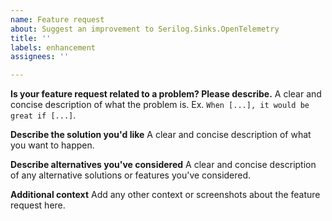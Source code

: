 ```yaml
---
name: Feature request
about: Suggest an improvement to Serilog.Sinks.OpenTelemetry
title: ''
labels: enhancement
assignees: ''

---
```


**Is your feature request related to a problem? Please describe.**
A clear and concise description of what the problem is. Ex. `When [...], it would be great if [...]`.

**Describe the solution you'd like**
A clear and concise description of what you want to happen.

**Describe alternatives you've considered**
A clear and concise description of any alternative solutions or features you've considered.

**Additional context**
Add any other context or screenshots about the feature request here.
